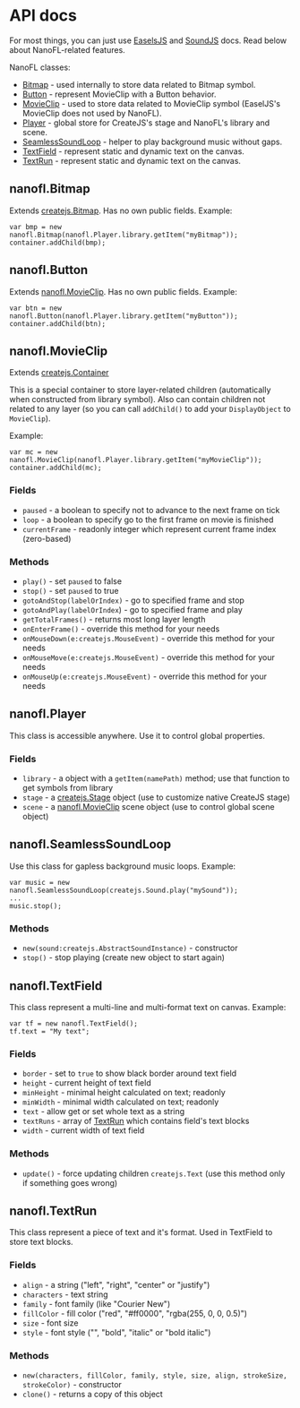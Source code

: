 # API docs

For most things, you can just use [EaselsJS](http://www.createjs.com/Docs/EaselJS/modules/EaselJS.html) and
[SoundJS](http://www.createjs.com/Docs/SoundJS/modules/SoundJS.html) docs. Read below about NanoFL-related features.
	
NanoFL classes:

* [Bitmap](#Bitmap) - used internally to store data related to Bitmap symbol.
* [Button](#Button) - represent MovieClip with a Button behavior.
* [MovieClip](#MovieClip) - used to store data related to MovieClip symbol (EaselJS's MovieClip does not used by NanoFL).
* [Player](#Player) - global store for CreateJS's stage and NanoFL's library and scene.
* [SeamlessSoundLoop](#SeamlessSoundLoop) - helper to play background music without gaps.
* [TextField](#TextField) - represent static and dynamic text on the canvas.
* [TextRun](#TextRun) - represent static and dynamic text on the canvas.


<a name="Bitmap"></a>

## nanofl.Bitmap

Extends [createjs.Bitmap](http://www.createjs.com/Docs/EaselJS/classes/Bitmap.html).
Has no own public fields.
Example:
```
var bmp = new nanofl.Bitmap(nanofl.Player.library.getItem("myBitmap"));
container.addChild(bmp);
```


<a name="Button"></a>

## nanofl.Button
Extends [nanofl.MovieClip](MovieClip).
Has no own public fields.
Example:
```
var btn = new nanofl.Button(nanofl.Player.library.getItem("myButton"));
container.addChild(btn);
```


<a name="MovieClip"></a>

## nanofl.MovieClip

Extends [createjs.Container](http://www.createjs.com/Docs/EaselJS/classes/Container.html)

This is a special container to store layer-related children
(automatically when constructed from library symbol).
Also can contain children not related to any layer (so you can call `addChild()` to add your `DisplayObject` to `MovieClip`).

Example:
```
var mc = new nanofl.MovieClip(nanofl.Player.library.getItem("myMovieClip"));
container.addChild(mc);
```

### Fields
 * `paused` - a boolean to specify not to advance to the next frame on tick
 * `loop` - a boolean to specify go to the first frame on movie is finished
 * `currentFrame` - readonly integer which represent current frame index (zero-based)

### Methods

* `play()` - set `paused` to false
* `stop()` - set `paused` to true
* `gotoAndStop(labelOrIndex)` - go to specified frame and stop
* `gotoAndPlay(labelOrIndex`) - go to specified frame and play
* `getTotalFrames()` - returns most long layer length
* `onEnterFrame()` - override this method for your needs
* `onMouseDown(e:createjs.MouseEvent)` - override this method for your needs
* `onMouseMove(e:createjs.MouseEvent)` - override this method for your needs
* `onMouseUp(e:createjs.MouseEvent)` - override this method for your needs


<a name="Player"></a>

## nanofl.Player

This class is accessible anywhere. Use it to control global properties.

### Fields
 * `library` - a object with a 	`getItem(namePath)` method; use that function to get symbols from library
 * `stage` - a [createjs.Stage](http://www.createjs.com/Docs/EaselJS/classes/Stage.html) object (use to customize native CreateJS stage)
 * `scene` - a [nanofl.MovieClip](MovieClip) scene object (use to control global scene object)


<a name="SeamlessSoundLoop"></a>

## nanofl.SeamlessSoundLoop

Use this class for gapless background music loops.
Example:
```
var music = new nanofl.SeamlessSoundLoop(createjs.Sound.play("mySound"));
...
music.stop();

```

### Methods
 * `new(sound:createjs.AbstractSoundInstance)` - constructor
 * `stop()` - stop playing (create new object to start again)


<a name="TextField"></a>

## nanofl.TextField

This class represent a multi-line and multi-format text on canvas.
Example:
```
var tf = new nanofl.TextField();
tf.text = "My text";

```

### Fields
* `border` - set to `true` to show black border around text field
* `height` - current height of text field
* `minHeight` - minimal height calculated on text; readonly
* `minWidth` - minimal width calculated on text; readonly
* `text` - allow get or set whole text as a string
* `textRuns` - array of [TextRun](#TextRun) which contains field's text blocks
* `width` - current width of text field

### Methods
* `update()` - force updating children `createjs.Text` (use this method only if something goes wrong)
 

<a name="TextRun"></a>

## nanofl.TextRun

This class represent a piece of text and it's format. Used in TextField to store text blocks.

### Fields
* `align` - a string ("left", "right", "center" or "justify")
* `characters` - text string
* `family` - font family (like "Courier New")
* `fillColor` - fill color ("red", "#ff0000", "rgba(255, 0, 0, 0.5)")
* `size` - font size
* `style` - font style ("", "bold", "italic" or "bold italic")

### Methods
* `new(characters, fillColor, family, style, size, align, strokeSize, strokeColor)` - constructor
* `clone()` - returns a copy of this object
